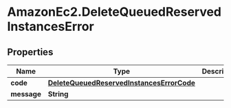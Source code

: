 # AmazonEc2.DeleteQueuedReservedInstancesError

## Properties

Name | Type | Description | Notes
------------ | ------------- | ------------- | -------------
**code** | [**DeleteQueuedReservedInstancesErrorCode**](DeleteQueuedReservedInstancesErrorCode.md) |  | [optional] 
**message** | **String** |  | [optional] 


